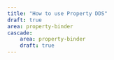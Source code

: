 ```yaml
---
title: "How to use Property DDS"
draft: true
area: property-binder
cascade:
    area: property-binder
    draft: true
---
```

